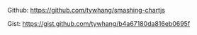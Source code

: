 Github: https://github.com/tywhang/smashing-chartjs

Gist: https://gist.github.com/tywhang/b4a67180da816eb0695f
